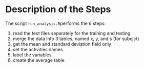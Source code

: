 # Description of the Steps

The script `run_analysis.R`performs the 6 steps:

1. read the text files separately for the training and testing
2. merge the data into 3 tables, named x, y, and s (for subejct)
3. get the mean and standard deviation field only
4. set the activities names
5. label the variables
6. create the average table
